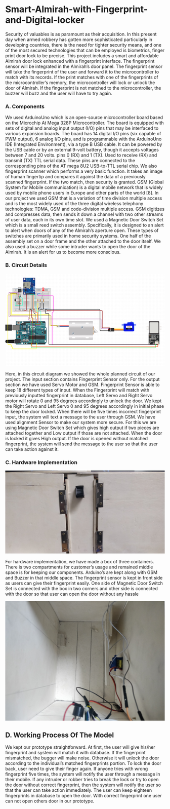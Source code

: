 # Smart-Almirah-with-Fingerprint-and-Digital-locker
Security of valuables is as paramount as their acquisition. In this present day when armed robbery has gotten more sophisticated particularly in developing countries, there is the need for tighter security means, and one of the most secured technologies that can be employed is biometrics, finger print door lock to be precise. This project includes a smart and affordable Almirah door lock enhanced with a fingerprint interface. The fingerprint sensor will be integrated in the Almirah’s door panel. The fingerprint sensor will take the fingerprint of the user and forward it to the microcontroller to match with its records. If the print matches with one of the fingerprints of the microcontroller’s memory, the microcontroller will lock or unlock the door of Almirah. If the fingerprint is not matched to the microcontroller, the buzzer will buzz and the user will have to try again.

### A. Components

 We used ArduinoUno which is an open-source microcontroller board based on the Microchip At
Mega 328P Microcontroller. The board is equipped with sets of digital and analog input output (I/O) pins that may be interfaced to various expansion boards. The board has 14 digital I/O pins (six capable of PWM output), 6 analog I/O pins, and is programmable with the ArduinoUno IDE (Integrated Environment), via a type B USB cable. It can be powered by the USB cable or by an external 9-volt battery, though it accepts voltages between 7 and 20 volts. pins 0 (RX) and 1 (TX). Used to receive (RX) and transmit (TX) TTL serial data. These pins are connected to the corresponding pins of the AT mega 8U2 USB-to-TTL serial chip. We also fingerprint scanner which performs a very basic function. It takes an image of human fingertip and compares it against the data of a previously scanned fingerprint. If the two match, then security is granted.
GSM (Global System for Mobile communication) is a digital mobile network that is widely used by mobile phone users in Europe and other parts of the world [8]. In our project we used GSM that is a variation of time division multiple access and is the most widely used of the three digital wireless telephony technologies: TDMA, GSM and code-division multiple access. GSM digitizes and compresses data, then sends it down a channel with two other streams of user data, each in its own time slot. We used a Magnetic Door Switch Set which is a small reed switch assembly. Specifically, it is designed to an alert to alert when doors of any of the Almirah’s aperture open. These types of switches are primarily used in home security systems. One half of the assembly set on a door frame and the other attached to the door itself. We also used a buzzer while some intruder wants to open the door of the Almirah. It is an alert for us to become more conscious.

### B. Circuit Details

![](images/1.png)

Here, in this circuit diagram we showed the whole planned circuit of our project. The input section contains Fingerprint Sensor only. For the output section we have used Servo Motor and GSM. Fingerprint Sensor is able to keep 18 different types of input. When the Fingerprint will match with previously inputted fingerprint in database, Left Servo and Right Servo motor will rotate 0 and 95 degrees accordingly to unlock the door. We kept the Right Servo and Left Servo 0 and 95 degrees accordingly in initial phase to keep the door locked. When there will be five times incorrect fingerprint input, the system will text a message to the user through GSM. We have used alignment Sensor to make our system more secure. For this we are using Magnetic Door Switch Set which gives high output if two pieces are attached together and Low output if those are not attached. When the door is locked it gives High output. If the door is opened without matched fingerprint, the system will send the message to the user so that the user can take action against it.

### C. Hardware Implementation

![](images/2.jpg)

For hardware implementation, we have made a box of three containers. There is two compartments for customer’s usage and remained middle space is for keeping our components. Arduino’s are kept along with GSM and Buzzer in that middle space. The fingerprint sensor is kept in front side as users can give their fingerprint easily. One side of Magnetic Door Switch Set is connected with the box in two corners and other side is connected with the door so that user can open the door without any hassle

![](images/3.jpg)

## D.	Working Process Of The Model

We kept our prototype straightforward. At first, the user will give his/her fingerprint and system will match it with database. If the fingerprint mismatched, the bugger will make noise. Otherwise it will unlock the door according to the individual’s matched fingerprints portion. To lock the door back, user need to give their finger again. If anyone tries with wrong fingerprint five times, the system will notify the user through a message in their mobile. If any intruder or robber tries to break the lock or try to open the door without correct fingerprint, then the system will notify the user so that the user can take action immediately. The user can keep eighteen fingerprints in database to open the door. With correct fingerprint one user can not open others door in our prototype.

